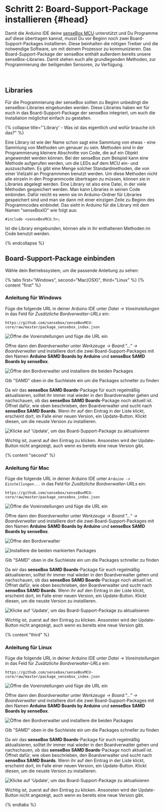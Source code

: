 # Schritt 2: Board-Support-Package installieren {#head}

<div class="description">Damit die Arduino IDE deine <a href="../komponenten/sensebox-mcu.md">senseBox MCU</a> unterstützt und Du Programme auf diese übertragen kannst, musst Du vor Beginn noch zwei Board-Support-Packages installieren. Diese beinhalten die nötigen Treiber und die notwendige Software, um mit deinem Prozessor zu kommunizieren. Das Board-Support-Package der senseBox enthält außerdem bereits unsere senseBox-Libraries. Damit stehen euch alle grundlegenden Methoden, zur Programmierung der beiligenden Sensoren, zu Verfügung.</div>
<div class="line">
    <br>
    <br>
</div>

## Libraries

Für die Programmierung der senseBox sollten zu Beginn unbedingt die senseBox-Libraries eingebunden werden. Diese Libraries haben wir für euch in das Board-Support-Package der senseBox integriert, um euch die Installation möglichst einfach zu gestalten. 

{% collapse title="'Library' - Was ist das eigentlich und wofür brauche ich das?" %}

Eine Library ist wie der Name schon sagt eine Sammlung von etwas - eine Sammlung von Methoden um genauer zu sein. Methoden sind in der Programmierung kleinere Abschnitte von Code, die auf ein Objekt angewendet werden können. 
Bei der senseBox zum Beispiel kann eine Methode aufgerufen werden, um die LEDs auf dem MCU ein- und auszuschalten. Es gibt eine Menge solcher Standardmethoden, die von einer Vielzahl an Programmmen benutzt werden. Um diese Methoden nicht alle einzeln in den Programmcode übertragen zu müssen, können sie in Libraries abgelegt werden. 
Eine Library ist also eine Datei, in der viele Methoden gespeichert werden. Man kann Libraries in seinen Code einbinden. Dafür reicht es wenn sie im Arduino-Ordner für Libraries gespeichert sind und man sie dann mit einer einzigen Zeile zu Beginn des Programmcodes einbindet. Das sieht in Arduino für die Library mit dem Namen "senseBoxIO" wie folgt aus: 

```arduino
#include <senseBoxMCU.h>;
```

Ist die Library eingebunden, können alle in ihr enthaltenen Methoden im Code benutzt werden. 

{% endcollapse %}

## Board-Support-Package einbinden 
Wähle dein Betriebssystem, um die passende Anleitung zu sehen:

{% tabs first="Windows", second="Mac(OSX)", third="Linux" %}
{% content "first" %}
### Anleitung für Windows
Füge die folgende URL in deiner Arduino IDE unter *Datei -> Voreinstellungen* in das Feld für *Zusätzliche Bordverwalter-URLs* ein:
```
https://github.com/sensebox/senseBoxMCU-core/raw/master/package_sensebox_index.json
```

![Öffne die Voreinstellungen und füge die URL ein](../pictures/ardu/Ardu1.png)

Öffne dann den *Boardverwalter* unter *Werkzeuge -> Board:"..." -> Boardverwalter* und installiere dort die zwei Board-Support-Packages mit den Namen **Arduino SAMD Boards by Arduino** und **senseBox SAMD Boards by senseBox**.

![Öffne den Bordverwalter und installiere die beiden Packages](../pictures/ardu/Ardu2.png)

<div class="box_info">
    <i class="fa fa-info fa-fw" aria-hidden="true" style="color: #42acf3;"></i>
  Gib "SAMD" oben in die Suchleiste ein um die Packages schneller zu finden
</div>

Da wir das **senseBox SAMD Boards**-Package für euch regelmäßig aktualisieren, solltet ihr immer mal wieder in den Boardverwalter gehen und nachschauen, ob das **senseBox SAMD Boards**-Package noch aktuell ist. Öffnet dafür, wie oben beschrieben, den Boardverwalter und sucht nach **senseBox SAMD Boards**. Wenn ihr auf den Eintrag in der Liste klickt, erscheint dort, im Falle einer neuen Version, ein Update-Button. Klickt diesen, um die neuste Version zu installieren. 

![Klicke auf 'Update', um das Board-Support-Package zu aktualisieren](../pictures/ardu/update-b-s-p.png)

<div class="box_info">
    <i class="fa fa-info fa-fw" aria-hidden="true" style="color: #42acf3;"></i>
  Wichtig ist, zuerst auf den Eintrag zu klicken. Ansonsten wird der Update-Button nicht angezeigt, auch wenn es bereits eine neue Version gibt.
</div> 

{% content "second" %}
### Anleitung für Mac
Füge die folgende URL in deiner Arduino IDE unter *`Arduino -> Einstellungen...`* in das Feld für *Zusätzliche Bordverwalter-URLs* ein:
```
https://github.com/sensebox/senseBoxMCU-core/raw/master/package_sensebox_index.json
```

![Öffne die Voreinstellungen und füge die URL ein](../pictures/ardu/ardu_mac.png)

Öffne dann den *Boardverwalter* unter *Werkzeuge -> Board:"..." -> Boardverwalter* und installiere dort die zwei Board-Support-Packages mit den Namen **Arduino SAMD Boards by Arduino** und **senseBox SAMD Boards by senseBox**.

![Öffne den Bordverwalter ](../pictures/ardu/ardu3_mac.png)

![Installiere die beiden markierten Packages](../pictures/ardu/ardu2_mac.png)


<div class="box_info">
    <i class="fa fa-info fa-fw" aria-hidden="true" style="color: #42acf3;"></i>
  Gib "SAMD" oben in die Suchleiste ein um die Packages schneller zu finden
</div>

Da wir das **senseBox SAMD Boards**-Package für euch regelmäßig aktualisieren, solltet ihr immer mal wieder in den Boardverwalter gehen und nachschauen, ob das **senseBox SAMD Boards**-Package noch aktuell ist. Öffnet dafür, wie oben beschrieben, den Boardverwalter und sucht nach **senseBox SAMD Boards**. Wenn ihr auf den Eintrag in der Liste klickt, erscheint dort, im Falle einer neuen Version, ein Update-Button. Klickt diesen, um die neuste Version zu installieren. 

![Klicke auf 'Update', um das Board-Support-Package zu aktualisieren](../pictures/ardu/ardu_update_mac.png)

<div class="box_info">
    <i class="fa fa-info fa-fw" aria-hidden="true" style="color: #42acf3;"></i>
  Wichtig ist, zuerst auf den Eintrag zu klicken. Ansonsten wird der Update-Button nicht angezeigt, auch wenn es bereits eine neue Version gibt.
</div>

{% content "third" %}
### Anleitung für Linux
Füge die folgende URL in deiner Arduino IDE unter *Datei -> Voreinstellungen* in das Feld für *Zusätzliche Bordverwalter-URLs* ein:
```
https://github.com/sensebox/senseBoxMCU-core/raw/master/package_sensebox_index.json
```

![Öffne die Voreinstellungen und füge die URL ein](../pictures/ardu/Ardu1.png)

Öffne dann den *Boardverwalter* unter *Werkzeuge -> Board:"..." -> Boardverwalter* und installiere dort die zwei Board-Support-Packages mit den Namen **Arduino SAMD Boards by Arduino** und **senseBox SAMD Boards by senseBox**.

![Öffne den Bordverwalter und installiere die beiden Packages](../pictures/ardu/Ardu2.png)

<div class="box_info">
    <i class="fa fa-info fa-fw" aria-hidden="true" style="color: #42acf3;"></i>
  Gib "SAMD" oben in die Suchleiste ein um die Packages schneller zu finden
</div>

Da wir das **senseBox SAMD Boards**-Package für euch regelmäßig aktualisieren, solltet ihr immer mal wieder in den Boardverwalter gehen und nachschauen, ob das **senseBox SAMD Boards**-Package noch aktuell ist. Öffnet dafür, wie oben beschrieben, den Boardverwalter und sucht nach **senseBox SAMD Boards**. Wenn ihr auf den Eintrag in der Liste klickt, erscheint dort, im Falle einer neuen Version, ein Update-Button. Klickt diesen, um die neuste Version zu installieren. 

![Klicke auf 'Update', um das Board-Support-Package zu aktualisieren](../pictures/ardu/update-b-s-p.png)

<div class="box_info">
    <i class="fa fa-info fa-fw" aria-hidden="true" style="color: #42acf3;"></i>
  Wichtig ist, zuerst auf den Eintrag zu klicken. Ansonsten wird der Update-Button nicht angezeigt, auch wenn es bereits eine neue Version gibt.
</div>

{% endtabs %}











